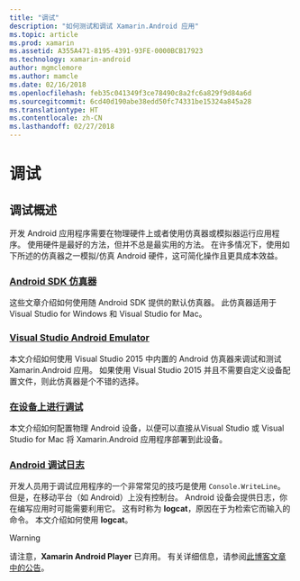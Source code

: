 ```yaml
---
title: "调试"
description: "如何测试和调试 Xamarin.Android 应用"
ms.topic: article
ms.prod: xamarin
ms.assetid: A355A471-8195-4391-93FE-0000BCB17923
ms.technology: xamarin-android
author: mgmclemore
ms.author: mamcle
ms.date: 02/16/2018
ms.openlocfilehash: feb35c041349f3ce78490c8a2fc6a829f9d84a6d
ms.sourcegitcommit: 6cd40d190abe38edd50fc74331be15324a845a28
ms.translationtype: HT
ms.contentlocale: zh-CN
ms.lasthandoff: 02/27/2018
---
```

# <a name="debugging"></a>调试

## <a name="debuggin-overview"></a>调试概述

开发 Android 应用程序需要在物理硬件上或者使用仿真器或模拟器运行应用程序。 使用硬件是最好的方法，但并不总是最实用的方法。 在许多情况下，使用如下所述的仿真器之一模拟/仿真 Android 硬件，这可简化操作且更具成本效益。


### <a name="android-sdk-emulatorandroiddeploy-testdebuggingandroid-sdk-emulatorindexmd"></a>[Android SDK 仿真器](~/android/deploy-test/debugging/android-sdk-emulator/index.md)

这些文章介绍如何使用随 Android SDK 提供的默认仿真器。 此仿真器适用于 Visual Studio for Windows 和 Visual Studio for Mac。

### <a name="visual-studio-android-emulatorandroiddeploy-testdebuggingvisual-studio-android-emulatormd"></a>[Visual Studio Android Emulator](~/android/deploy-test/debugging/visual-studio-android-emulator.md)

本文介绍如何使用 Visual Studio 2015 中内置的 Android 仿真器来调试和测试 Xamarin.Android 应用。 如果使用 Visual Studio 2015 并且不需要自定义设备配置文件，则此仿真器是个不错的选择。

### <a name="debugging-on-a-deviceandroiddeploy-testdebuggingdebug-on-devicemd"></a>[在设备上进行调试](~/android/deploy-test/debugging/debug-on-device.md)

本文介绍如何配置物理 Android 设备，以便可以直接从Visual Studio 或 Visual Studio for Mac 将 Xamarin.Android 应用程序部署到此设备。

### <a name="android-debug-logandroiddeploy-testdebuggingandroid-debug-logmd"></a>[Android 调试日志](~/android/deploy-test/debugging/android-debug-log.md)

开发人员用于调试应用程序的一个非常常见的技巧是使用 `Console.WriteLine`。 但是，在移动平台（如 Android）上没有控制台。 Android 设备会提供日志，你在编写应用时可能需要利用它。 这有时称为 **logcat**，原因在于为检索它而输入的命令。 本文介绍如何使用 **logcat**。

> [!WARNING]
> 请注意，**Xamarin Android Player** 已弃用。 有关详细信息，请参阅[此博客文章中的公告](https://blog.xamarin.com/live-from-dotnetconf-cycle-7-xamarin-studio-6-and-more/)。
